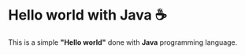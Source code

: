 # Hello world with Java :coffee:
This is a simple **"Hello world"** done with **Java** programming language.

